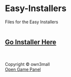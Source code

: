 # Easy-Installers
Files for the Easy Installers
<br>
<br>
<a href="https://github.com/3bady97/OGP-Installer"><h2>Go Installer Here</h2></a>
<br>
<br>
Copyright © own3mall <br>
<a href="https://github.com/OpenGamePanel/Easy-Installers" target="_blank"> Open Game Panel </a>
